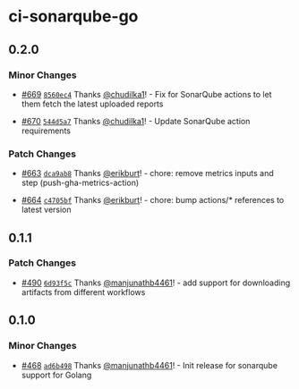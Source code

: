 # ci-sonarqube-go

## 0.2.0

### Minor Changes

- [#669](https://github.com/smartcontractkit/.github/pull/669)
  [`8560ec4`](https://github.com/smartcontractkit/.github/commit/8560ec452b2ed17696e1d2529b749e98c2a6b816)
  Thanks [@chudilka1](https://github.com/chudilka1)! - Fix for SonarQube actions
  to let them fetch the latest uploaded reports

- [#670](https://github.com/smartcontractkit/.github/pull/670)
  [`544d5a7`](https://github.com/smartcontractkit/.github/commit/544d5a76a95ba37bfa87bbf8bcc6b16143352455)
  Thanks [@chudilka1](https://github.com/chudilka1)! - Update SonarQube action
  requirements

### Patch Changes

- [#663](https://github.com/smartcontractkit/.github/pull/663)
  [`dca9ab8`](https://github.com/smartcontractkit/.github/commit/dca9ab89d734e82738b8aa52bd25d09b205ec6ee)
  Thanks [@erikburt](https://github.com/erikburt)! - chore: remove metrics
  inputs and step (push-gha-metrics-action)

- [#664](https://github.com/smartcontractkit/.github/pull/664)
  [`c4705bf`](https://github.com/smartcontractkit/.github/commit/c4705bfdbf6c8e57c080d82a3c4f013aa96a2dfb)
  Thanks [@erikburt](https://github.com/erikburt)! - chore: bump actions/\*
  references to latest version

## 0.1.1

### Patch Changes

- [#490](https://github.com/smartcontractkit/.github/pull/490)
  [`6d93f5c`](https://github.com/smartcontractkit/.github/commit/6d93f5c971b6081447905682ae254afa16a0b04c)
  Thanks [@manjunathb4461](https://github.com/manjunathb4461)! - add support for
  downloading artifacts from different workflows

## 0.1.0

### Minor Changes

- [#468](https://github.com/smartcontractkit/.github/pull/468)
  [`ad6b498`](https://github.com/smartcontractkit/.github/commit/ad6b498571ce3c1576b2d473677568706721dff9)
  Thanks [@manjunathb4461](https://github.com/manjunathb4461)! - Init release
  for sonarqube support for Golang
